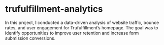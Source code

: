 # trufulfillment-analytics
In this project, I conducted a data-driven analysis of website traffic, bounce rates, and user engagement for Trufulfillment’s homepage.   The goal was to identify opportunities to improve user retention and increase form submission conversions.  
